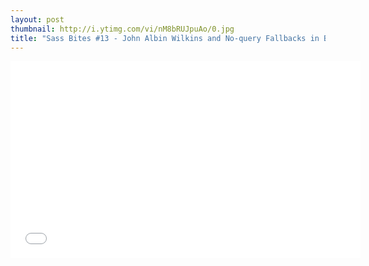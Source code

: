 ```yaml
---
layout: post
thumbnail: http://i.ytimg.com/vi/nM8bRUJpuAo/0.jpg 
title: "Sass Bites #13 - John Albin Wilkins and No-query Fallbacks in Breakpoint"
---
```


<iframe width='560' height='315' src='//www.youtube.com/embed/nM8bRUJpuAo' frameborder='0' allowfullscreen></iframe>